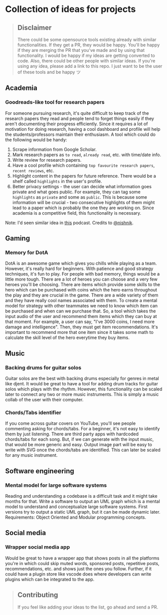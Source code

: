 # Collection of ideas for projects

> Disclaimer
> ---------
> There could be some opensource tools existing already with similar functionalities. If they get a PR, they would be happy. You'll be happy if they are merging the PR that you've made and by using that functionality. I would be happy if my ideas are getting converted to code. Also, there could be other people with similar ideas. If you're using any idea, please add a link to this repo. I just want to be the user of these tools and be happy ツ

## Academia

### Goodreads-like tool for research papers
For someone pursuing research, it's quite difficult to keep track of the research papers they read and people tend to forget things easily if they aren't documenting their progress efficiently. Since it requires a lot of motivation for doing research, having a cool dashboard and profile will help the students/professors maintain their enthusiasm.  A tool which could do the following would be handy:

1. Scrape information from Google Scholar.
2. Mark research papers as `to read`, `already read`, etc. with time/date info.
3. Write review for research papers.
4. Have a cool profile which containing `top favourite research papers`, `recent reviews`, etc.
5. Highlight content in the papers for future reference. There would be a shelf called `highlights` in the user's profile.
6. Better privacy settings - the user can decide what information goes private and what goes public. For example, they can tag some `highlights` as `private` and some as `public`. This is because some information will be crucial - two consecutive highlights of them might lead to a paper which is probably the one they are working on. Since academia is a competitive field, this functionality is necessary.

Note: I'd seen similar idea in [this](https://www.youtube.com/watch?v=UqDifCJH4uQ) podcast. Credits to [@nishnik](https://github.com/nishnik).

## Gaming

### Memory for DotA
DotA is an awesome game which gives you chills while playing as a team. However, it's really hard for beginners. With patience and good strategy techniques, it's fun to play. For people with bad memory, things would be a little more tough. There are a lot of heroes you can choose and a very few heroes you'll be choosing. There are items which provide some skills to the hero which can be purchased with coins which the hero earns throughout the play and they are crucial in the game. There are a wide variety of them and they have really cool names associated with them. To create a mental model for strategy with other teammates we need to know which item can be purchased and when can we purchase that. So, a tool which takes the input audio of the user and recommend them items which they can buy at that moment. For example, a user can say, "I've 3000 coins, I need more damage and intelligence". Then, they must get item recommendations. It's important to recommend more that one item since it takes some math to calculate the skill level of the hero everytime they buy items.

## Music

### Backing drums for guitar solos
Guitar solos are the best with backing drums especially for genres in metal like djent. It would be great to have a tool for adding drum tracks for guitar solos which plays with the rhythm. However, this functionality can be scaled later to connect any two or more music instruments. This is simply a music collab of the user with their computer.

### Chords/Tabs identifier
If you come across guitar covers on YouTube, you'll see people commenting asking for chords/tabs. For a beginner, it's not easy to identify them by just listening. There are third party apps with hardcoded chords/tabs for each song. But, if we can generate with the input music, that would be more generic and easy. Output image part will be easy to write with SVG once the chords/tabs are identified. This can later be scaled for any music instrument.

## Software engineering

### Mental model for large software systems
Reading and understanding a codebase is a difficult task and it might take months for that. Write a software to output an UML graph which is a mental model to understand and conceptualize large software systems. First versions try to output a static UML graph, but it can be made dynamic later. Requirements: Object Oriented and Modular programming concepts.

## Social media

### Wrapper social media app
Would be great to have a wrapper app that shows posts in all the platforms you're in which could skip muted words, sponsored posts, repetitive posts, recommendations, etc. and shows just the ones you follow. Further, if it could have a plugin store like vscode does where developers can write plugins which can be integrated to the app.

> Contributing
> ------------
> If you feel like adding your ideas to the list, go ahead and send a PR.

